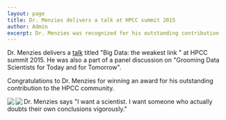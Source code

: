 ```yaml
---
layout: page
title: Dr. Menzies delivers a talk at HPCC summit 2015
author: Admin
excerpt: Dr. Menzies was recognized for his outstanding contribution
---
```

Dr. Menzies delivers a [talk](http://www.slideshare.net/timmenzies/big-data-the-weakest-link) titled "Big Data: the weakest link " at HPCC summit 2015. He was also a part of a panel discussion on "Grooming Data Scientists for
Today and for Tomorrow". 

Congratulations to Dr. Menzies for winning an award for his outstanding contribution to the HPCC community.

<img align=left
src="{{site.url}}/img/DrM_hpcc_talk.png"> 
<img align=left
src="{{site.url}}/img/DrM_hpcc_panel.png">

Dr. Menzies says "I want a scientist. I want someone who actually doubts their own conclusions vigorously." 
